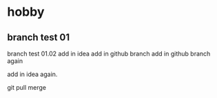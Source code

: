 # hobby
## branch test 01
branch test 01.02
add in idea
add in github branch
add in github branch again

add in idea again.

git pull merge
